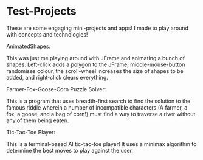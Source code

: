 # Test-Projects
 
These are some engaging mini-projects and apps! I made to play around with concepts and technologies!

AnimatedShapes:

This was just me playing around with JFrame and animating a bunch of shapes. Left-click adds a polygon to the JFrame, middle-mouse-button randomises colour, the scroll-wheel increases the size of shapes to be added, and right-click clears everything.

Farmer-Fox-Goose-Corn Puzzle Solver:

This is a program that uses breadth-first search to find the solution to the famous riddle wherein a number of incompatible characters (A farmer, a fox, a goose, and a bag of corn!) must find a way to traverse a river without any of them being eaten.


Tic-Tac-Toe Player:

This is a terminal-based AI tic-tac-toe player! It uses a minimax algorithm to determine the best moves to play against the user.
